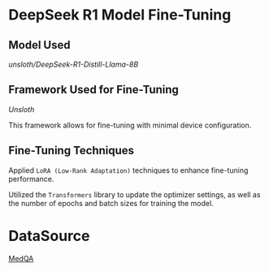 # DeepSeek R1 Model Fine-Tuning

## Model Used
*unsloth/DeepSeek-R1-Distill-Llama-8B*

## Framework Used for Fine-Tuning
*Unsloth*

This framework allows for fine-tuning with minimal device configuration.

## Fine-Tuning Techniques

Applied `LoRA (Low-Rank Adaptation)` techniques to enhance fine-tuning performance.

Utilized the `Transformers` library to update the optimizer settings, as well as the number of epochs and batch sizes for training the model.


# DataSource
[MedQA](https://drive.google.com/file/d/1ImYUSLk9JbgHXOemfvyiDiirluZHPeQw/view)
